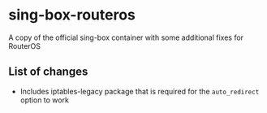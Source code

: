 # sing-box-routeros
A copy of the official sing-box container with some additional fixes for RouterOS

## List of changes
- Includes iptables-legacy package that is required for the `auto_redirect` option to work
